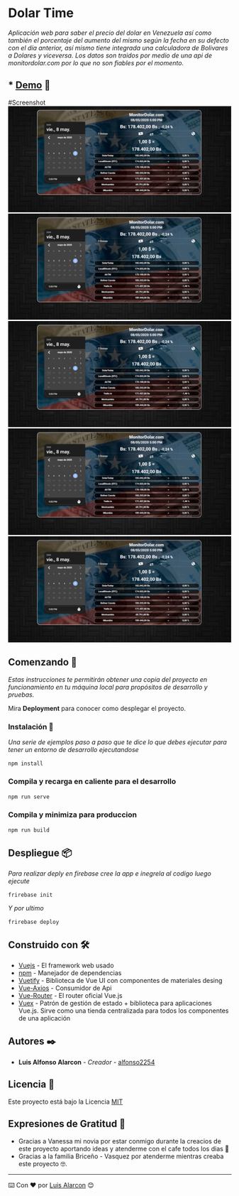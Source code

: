 # Dolar Time

_Aplicación web para saber el precio del dolar en Venezuela así como también el porcentaje del aumento del mismo según la fecha en su defecto con el día anterior, así mismo tiene integrada una calculadora de Bolivares a Dolares y viceversa. Los datos son traidos por medio de una api de monitordolar.com por lo que no son fiables por el momento._

## * [Demo](https://dolartime-23d80.web.app/)  🚀

#Screenshot
![ScreenShot](src/assets/screenshot/ss1.JPG)
![ScreenShot](src/assets/screenshot/ss1.JPG)
![ScreenShot](src/assets/screenshot/ss1.JPG)
![ScreenShot](src/assets/screenshot/ss1.JPG)
![ScreenShot](src/assets/screenshot/ss1.JPG)

## Comenzando 🚀

_Estas instrucciones te permitirán obtener una copia del proyecto en funcionamiento en tu máquina local para propósitos de desarrollo y pruebas._

Mira **Deployment** para conocer como desplegar el proyecto.

### Instalación 🔧

_Una serie de ejemplos paso a paso que te dice lo que debes ejecutar para tener un entorno de desarrollo ejecutandose_


```
npm install
```

### Compila y recarga en caliente para el desarrollo
```
npm run serve
```

### Compila y minimiza para produccion
```
npm run build
```


## Despliegue 📦

_Para realizar deply en firebase cree la app e inegrela al codigo luego ejecute_
```
frirebase init
```
_Y por ultimo_
```
frirebase deploy
```

## Construido con 🛠️

* [Vuejs](https://vuejs.org/index.html) - El framework web usado
* [npm](https://www.npmjs.com/) - Manejador de dependencias
* [Vuetify](https://vuetifyjs.com/) - Biblioteca de Vue UI con componentes de materiales desing
* [Vue-Axios](https://www.npmjs.com/package/vue-axios) - Consumidor de Api
* [Vue-Router](https://router.vuejs.org/) - El router oficial Vue.js
* [Vuex](https://rometools.github.io/rome/) - Patrón de gestión de estado + biblioteca para aplicaciones Vue.js. Sirve como una tienda centralizada para todos los componentes de una aplicación

## Autores ✒️

* **Luis Alfonso Alarcon** - *Creador* - [alfonso2254](https://gist.github.com/alfonso2254)

## Licencia 📄

Este proyecto está bajo la Licencia  [MIT](https://opensource.org/licenses/MIT) 

## Expresiones de Gratitud 🎁

* Gracias a Vanessa mi novia por estar conmigo durante la creacios de este proyecto aportando ideas y atenderme con el cafe todos los dias 📢
* Gracias a la familia Briceño - Vasquez por atenderme mientras creaba este proyecto 🤓.



---
⌨️ Con ❤️ por [Luis Alarcon](https://gist.github.com/alfonso2254) 😊
